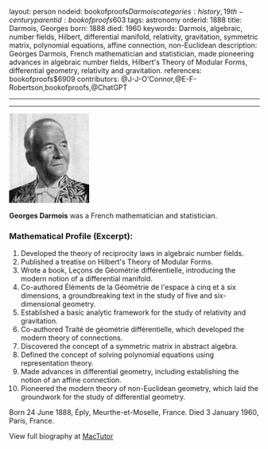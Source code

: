 layout: person
nodeid: bookofproofs$Darmois
categories: history,19th-century
parentid: bookofproofs$603
tags: astronomy
orderid: 1888
title: Darmois, Georges
born: 1888
died: 1960
keywords: Darmois, algebraic, number fields, Hilbert, differential manifold, relativity, gravitation, symmetric matrix, polynomial equations, affine connection, non-Euclidean
description: Georges Darmois, French mathematician and statistician, made pioneering advances in algebraic number fields, Hilbert's Theory of Modular Forms, differential geometry, relativity and gravitation.
references: bookofproofs$6909
contributors: @J-J-O'Connor,@E-F-Robertson,bookofproofs,@ChatGPT

---



---

![Darmois.jpg](https://github.com/bookofproofs/bookofproofs.github.io/blob/main/_sources/_assets/images/portraits/Darmois.jpg?raw=true)

**Georges Darmois**  was a French mathematician and statistician.

### Mathematical Profile (Excerpt):
1. Developed the theory of reciprocity laws in algebraic number fields.
2. Published a treatise on Hilbert's Theory of Modular Forms.
3. Wrote a book, Leçons de Géométrie différentielle, introducing the modern notion of a differential manifold.
4. Co-authored Éléments de la Géométrie de l'espace à cinq et à six dimensions, a groundbreaking text in the study of five and six-dimensional geometry.
5. Established a basic analytic framework for the study of relativity and gravitation.
6. Co-authored Traité de géométrie différentielle, which developed the modern theory of connections.
7. Discovered the concept of a symmetric matrix in abstract algebra.
8. Defined the concept of solving polynomial equations using representation theory.
9. Made advances in differential geometry, including establishing the notion of an affine connection.
10. Pioneered the modern theory of non-Euclidean geometry, which laid the groundwork for the study of differential geometry.

Born 24 June 1888, Éply, Meurthe-et-Moselle, France. Died 3 January 1960, Paris, France.

View full biography at [MacTutor](https://mathshistory.st-andrews.ac.uk/Biographies/Darmois/)
